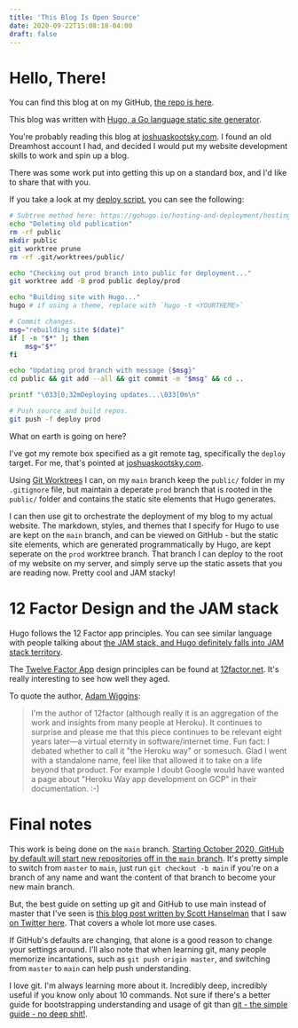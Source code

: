 ```yaml
---
title: 'This Blog Is Open Source'
date: 2020-09-22T15:08:18-04:00
draft: false
---
```


# Hello, There!

You can find this blog at on my GitHub, [the repo is here](https://github.com/JoshuaSkootsky/my-site-blog).

This blog was written with [Hugo, a Go language static site generator](https://gohugo.io/).

You're probably reading this blog at [joshuaskootsky.com](https://oshuaskootsky.com). I found an old Dreamhost account I had, and decided I would put my website development skills to work and spin up a blog.

There was some work put into getting this up on a standard box, and I'd like to share that with you.

If you take a look at my [deploy script](https://github.com/JoshuaSkootsky/my-site-blog/blob/main/deploy-script.sh), you can see the following:

```sh
# Subtree method here: https://gohugo.io/hosting-and-deployment/hosting-on-github/
echo "Deleting old publication"
rm -rf public
mkdir public
git worktree prune
rm -rf .git/worktrees/public/

echo "Checking out prod branch into public for deployment..."
git worktree add -B prod public deploy/prod

echo "Building site with Hugo..."
hugo # if using a theme, replace with `hugo -t <YOURTHEME>`

# Commit changes.
msg="rebuilding site $(date)"
if [ -n "$*" ]; then
    msg="$*"
fi

echo "Updating prod branch with message {$msg}"
cd public && git add --all && git commit -m "$msg" && cd ..

printf "\033[0;32mDeploying updates...\033[0m\n"

# Push source and build repos.
git push -f deploy prod
```

What on earth is going on here?

I've got my remote box specified as a git remote tag, specifically the `deploy` target. For me, that's pointed at [joshuaskootsky.com](https://www.joshuaskootsky.com).

Using [Git Worktrees](https://spin.atomicobject.com/2016/06/26/parallelize-development-git-worktrees/) I can, on my `main` branch keep the `public/` folder in my `.gitignore` file, but maintain a deperate `prod` branch that is rooted in the `public/` folder and contains the static site elements that Hugo generates.

I can then use git to orchestrate the deployment of my blog to my actual website. The markdown, styles, and themes that I specify for Hugo to use are kept on the `main` branch, and can be viewed on GitHub - but the static site elements, which are generated programmatically by Hugo, are kept seperate on the `prod` worktree branch. That branch I can deploy to the root of my website on my server, and simply serve up the static assets that you are reading now. Pretty cool and JAM stacky!

# 12 Factor Design and the JAM stack

Hugo follows the 12 Factor app principles. You can see similar language with people talking about [the JAM stack, and Hugo definitely falls into JAM stack territory](https://jamstack.org/best-practices/).

The [Twelve Factor App](https://12factor.net/ 'Twelve Factor App') design principles can be found at [12factor.net](https://12factor.net '12 Factor App Site'). It's really interesting to see how well they aged.

To quote the author, [Adam Wiggins](https://news.ycombinator.com/item?id=21416881 'Comment on Hacker News'):

> I'm the author of 12factor (although really it is an aggregation of the work and insights from many people at Heroku). It continues to surprise and please me that this piece continues to be relevant eight years later—a virtual eternity in software/internet time.
> Fun fact: I debated whether to call it "the Heroku way" or somesuch. Glad I went with a standalone name, feel like that allowed it to take on a life beyond that product. For example I doubt Google would have wanted a page about "Heroku Way app development on GCP" in their documentation. :-)

# Final notes

This work is being done on the `main` branch. [Starting October 2020, GitHub by default will start new repositories off in the `main` branch](https://github.com/github/renaming#on-october-1-2020-newly-created-repositories-will-default-to-main). It's pretty simple to switch from `master` to `main`, just run `git checkout -b main` if you're on a branch of any name and want the content of that branch to become your new main branch.

But, the best guide on setting up git and GitHub to use main instead of master that I've seen is [this blog post written by Scott Hanselman](https://www.hanselman.com/blog/EasilyRenameYourGitDefaultBranchFromMasterToMain.aspx) that I saw [on Twitter here](https://twitter.com/scottdavis99/status/1269991411299975173). That covers a whole lot more use cases.

If GitHub's defaults are changing, that alone is a good reason to change your settings around. I'll also note that when learning git, many people memorize incantations, such as `git push origin master`, and switching from `master` to `main` can help push understanding.

I love git. I'm always learning more about it. Incredibly deep, incredibly useful if you know only about 10 commands. Not sure if there's a better guide for bootstrapping understanding and usage of git than [git - the simple guide - no deep shit!](https://rogerdudler.github.io/git-guide/).
